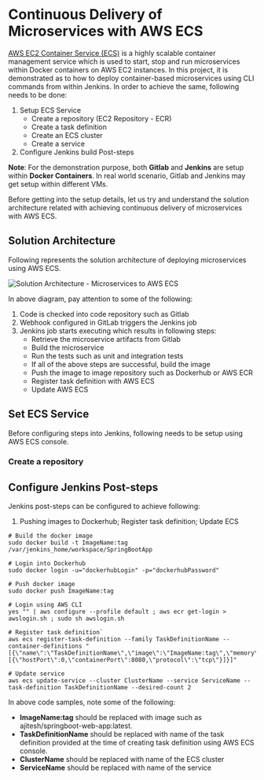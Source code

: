 # Continuous Delivery of Microservices with AWS ECS

[AWS EC2 Container Service (ECS)](http://docs.aws.amazon.com/AmazonECS/latest/developerguide/Welcome.html) is a highly scalable container management service which is used to start, stop and run microservices within Docker containers on AWS EC2 instances. In this project, it is demonstrated as to how to deploy container-based microservices using CLI commands from within Jenkins. In order to achieve the same, following needs to be done:

 1. Setup ECS Service
    - Create a repository (EC2 Repository - ECR)
    - Create a task definition 
    - Create an ECS cluster
    - Create a service
 2. Configure Jenkins build Post-steps 

**Note**: For the demonstration purpose, both **Gitlab** and **Jenkins** are setup within **Docker Containers**. In real world scenario, Gitlab and Jenkins may get setup within different VMs.

Before getting into the setup details, let us try and understand the solution architecture related with achieving continuous delivery of microservices with AWS ECS.

## Solution Architecture 

Following represents the solution architecture of deploying microservices using AWS ECS.

![Solution Architecture - Microservices to AWS ECS](https://github.com/eajitesh/Continuous-Delivery-Microservices-AWS/blob/master/images/aws_ecs.png)

In above diagram, pay attention to some of the following:

 1. Code is checked into code repository such as Gitlab
 2. Webhook configured in GitLab triggers the Jenkins job
 3. Jenkins job starts executing which results in following steps:
    - Retrieve the microservice artifacts from Gitlab
    - Build the microservice
    - Run the tests such as unit and integration tests
    - If all of the above steps are successful, build the image 
    - Push the image to image repository such as Dockerhub or AWS ECR
    - Register task definition with AWS ECS
    - Update AWS ECS

## Set ECS Service 

Before configuring steps into Jenkins, following needs to be setup using AWS ECS console.

### Create a repository


## Configure Jenkins Post-steps

Jenkins post-steps can be configured to achieve following:

 1. Pushing images to Dockerhub; Register task definition; Update ECS

```
# Build the docker image
sudo docker build -t ImageName:tag /var/jenkins_home/workspace/SpringBootApp

# Login into Dockerhub
sudo docker login -u="dockerhubLogin" -p="dockerhubPassword"

# Push docker image
sudo docker push ImageName:tag

# Login using AWS CLI
yes "" | aws configure --profile default ; aws ecr get-login > awslogin.sh ; sudo sh awslogin.sh

# Register task definition`
aws ecs register-task-definition --family TaskDefinitionName --container-definitions "[{\"name\":\"TaskDefinitionName\",\"image\":\"ImageName:tag\",\"memory\":300,\"portMappings\":[{\"hostPort\":0,\"containerPort\":8080,\"protocol\":\"tcp\"}]}]" 

# Update service
aws ecs update-service --cluster ClusterName --service ServiceName --task-definition TaskDefinitionName --desired-count 2
```
In above code samples, note some of the following:
 - **ImageName:tag** should be replaced with image such as ajitesh/springboot-web-app:latest. 
 - **TaskDefinitionName** should be replaced with name of the task definition provided at the time of creating task definition using AWS ECS console.
 - **ClusterName** should be replaced with name of the ECS cluster
 - **ServiceName** should be replaced with name of the service



